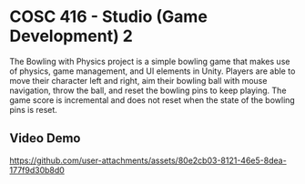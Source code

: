 # COSC 416 - Studio (Game Development) 2
The Bowling with Physics project is a simple bowling game that makes use of physics, game management, and UI elements in Unity. Players are able to move their character left and right, aim their bowling ball with mouse navigation, throw the ball, and reset the bowling pins to keep playing. The game score is incremental and does not reset when the state of the bowling pins is reset.

## Video Demo
https://github.com/user-attachments/assets/80e2cb03-8121-46e5-8dea-177f9d30b8d0
